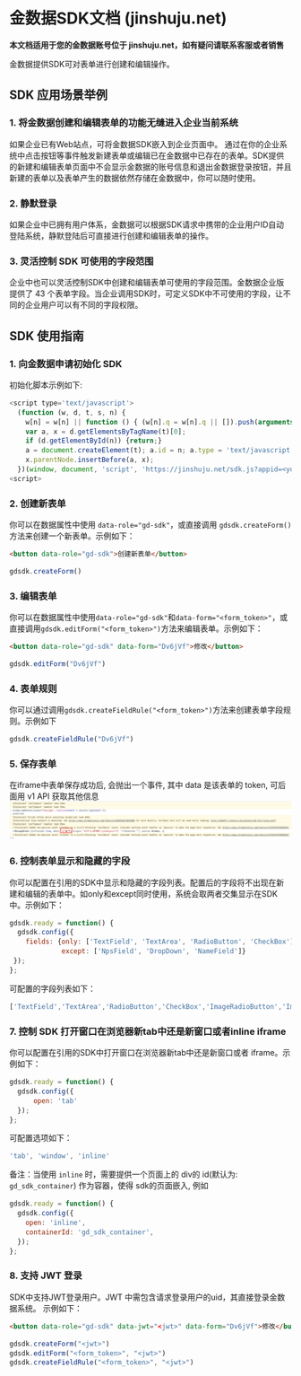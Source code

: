 # 金数据SDK文档 (jinshuju.net)

**本文档适用于您的金数据账号位于 jinshuju.net，如有疑问请联系客服或者销售**

金数据提供SDK可对表单进行创建和编辑操作。

## SDK 应用场景举例

### 1. 将金数据创建和编辑表单的功能无缝进入企业当前系统

如果企业已有Web站点，可将金数据SDK嵌入到企业页面中。 通过在你的企业系统中点击按钮等事件触发新建表单或编辑已在金数据中已存在的表单。SDK提供的新建和编辑表单页面中不会显示金数据的账号信息和退出金数据登录按钮，并且新建的表单以及表单产生的数据依然存储在金数据中，你可以随时使用。

### 2. 静默登录

如果企业中已拥有用户体系，金数据可以根据SDK请求中携带的企业用户ID自动登陆系统，静默登陆后可直接进行创建和编辑表单的操作。

### 3. 灵活控制 SDK 可使用的字段范围

企业中也可以灵活控制SDK中创建和编辑表单可使用的字段范围。金数据企业版提供了 43 个表单字段。当企业调用SDK时，可定义SDK中不可使用的字段，让不同的企业用户可以有不同的字段权限。

## SDK 使用指南

### 1. 向金数据申请初始化 SDK

初始化脚本示例如下:

```javascript
<script type='text/javascript'>
  (function (w, d, t, s, n) {
    w[n] = w[n] || function () { (w[n].q = w[n].q || []).push(arguments); };
    var a, x = d.getElementsByTagName(t)[0];
    if (d.getElementById(n)) {return;}
    a = document.createElement(t); a.id = n; a.type = 'text/javascript'; a.async = true; a.src = s;
    x.parentNode.insertBefore(a, x);
  })(window, document, 'script', 'https://jinshuju.net/sdk.js?appid=<your_sdk_appid>&v=1.0.0', 'gdsdk');
<script>
```

### 2. 创建新表单

你可以在数据属性中使用 `data-role="gd-sdk"`，或直接调用 `gdsdk.createForm()` 方法来创建一个新表单。示例如下：

```html
<button data-role="gd-sdk">创建新表单</button>
```

```javascript
gdsdk.createForm()
```

### 3. 编辑表单

你可以在数据属性中使用`data-role="gd-sdk"`和`data-form="<form_token>"`，或直接调用`gdsdk.editForm("<form_token>")`方法来编辑表单。示例如下：

```html
<button data-role="gd-sdk" data-form="Dv6jVf">修改</button>
```

```javascript
gdsdk.editForm("Dv6jVf")
```

### 4. 表单规则

你可以通过调用`gdsdk.createFieldRule("<form_token>")`方法来创建表单字段规则。示例如下

```javascript
gdsdk.createFieldRule("Dv6jVf")
```

### 5. 保存表单

在iframe中表单保存成功后, 会抛出一个事件, 其中 data 是该表单的 token, 可后面用 v1 API 获取其他信息
![post_messag](./images/post_message.png)

### 6. 控制表单显示和隐藏的字段

你可以配置在引用的SDK中显示和隐藏的字段列表。配置后的字段将不出现在新建和编辑的表单中。如only和except同时使用，系统会取两者交集显示在SDK中。示例如下：

```javascript
gdsdk.ready = function() {
  gdsdk.config({
    fields: {only: ['TextField', 'TextArea', 'RadioButton', 'CheckBox'],
             except: ['NpsField', 'DropDown', 'NameField']}
 });
};
```

可配置的字段列表如下：

```javascript
['TextField','TextArea','RadioButton','CheckBox','ImageRadioButton','ImageCheckBox','DropDown','CascadeDropDown','NumberField','AttachmentField','TimeField','DateField','PageBreak','SectionBreak','LinkField','GeoField','MultipleBlanksField','GoodsField','BasicGoodsField','NameField','MobileField','EmailField','TelephoneField','AddressField','MatrixField','LikertField','TableField','FormAssociation','RatingField','NpsField','SortField','ESignatureField','FormulaField','ReservationField','Divider','StyledText','ImageText','Carousel','Timer','ImageGroup','WidgetMap','WidgetContact','WidgetVideo']
```

### 7. 控制 SDK 打开窗口在浏览器新tab中还是新窗口或者inline iframe

你可以配置在引用的SDK中打开窗口在浏览器新tab中还是新窗口或者 iframe。示例如下：

```javascript
gdsdk.ready = function() {
  gdsdk.config({
      open: 'tab'
  });
};
```

可配置选项如下：

```javascript
'tab', 'window', 'inline'
```

备注：当使用 `inline` 时，需要提供一个页面上的 div的 id(默认为: `gd_sdk_container`) 作为容器，使得 sdk的页面嵌入, 例如

```javascript
gdsdk.ready = function() {
  gdsdk.config({
    open: 'inline',
    containerId: 'gd_sdk_container',
  });
};
```

### 8. 支持 JWT 登录

SDK中支持JWT登录用户。JWT 中需包含请求登录用户的uid，其直接登录金数据系统。 示例如下：

```html
<button data-role="gd-sdk" data-jwt="<jwt>" data-form="Dv6jVf">修改</button>
```

```javascript
gdsdk.createForm("<jwt>")
gdsdk.editForm("<form_token>", "<jwt>")
gdsdk.createFieldRule("<form_token>", "<jwt>")
```